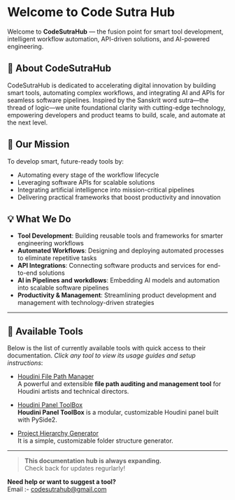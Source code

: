 # Welcome to Code Sutra Hub
Welcome to **CodeSutraHub** — the fusion point for smart tool development, intelligent workflow automation, API-driven solutions, and AI-powered engineering.

## 🚀 About CodeSutraHub
CodeSutraHub is dedicated to accelerating digital innovation by building smart tools, automating complex workflows, and integrating AI and APIs for seamless software pipelines. Inspired by the Sanskrit word sutra—the thread of logic—we unite foundational clarity with cutting-edge technology, empowering developers and product teams to build, scale, and automate at the next level.

## 🌟 Our Mission
To develop smart, future-ready tools by:
- Automating every stage of the workflow lifecycle
- Leveraging software APIs for scalable solutions
- Integrating artificial intelligence into mission-critical pipelines
- Delivering practical frameworks that boost productivity and innovation

## 💡 What We Do
- **Tool Development**: Building reusable tools and frameworks for smarter engineering workflows
- **Automated Workflows**: Designing and deploying automated processes to eliminate repetitive tasks
- **API Integrations**: Connecting software products and services for end-to-end solutions
- **AI in Pipelines and workdlows**: Embedding AI models and automation into scalable software pipelines
- **Productivity & Management**: Streamlining product development and management with technology-driven strategies

---

## 🧰 Available Tools

Below is the list of currently available tools with quick access to their documentation. _Click any tool to view its usage guides and setup instructions_:

- [Houdini File Path Manager](HFilePathManager/index.md)  
  A powerful and extensible **file path auditing and management tool** for Houdini artists and technical directors.

- [Houdini Panel ToolBox](HPanelToolBox/index.md)  
  **Houdini Panel ToolBox** is a modular, customizable Houdini panel built with PySide2.

- [Project Hierarchy Generator](ProjectHierarchyGenerator/index.md)  
  It is a simple, customizable folder structure generator.

---

> **This documentation hub is always expanding.**  
> Check back for updates regurlarly!

**Need help or want to suggest a tool?**  
Email :- codesutrahub@gmail.com

